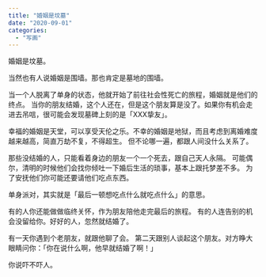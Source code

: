 ```yaml
---
title: "婚姻是坟墓"
date: "2020-09-01"
categories: 
  - "写画"
---
```


婚姻是坟墓。

当然也有人说婚姻是围墙。那也肯定是墓地的围墙。

当一个人脱离了单身的状态，他就开始了前往社会性死亡的旅程，婚姻就是他们的终点。 当你的朋友结婚，这个人还在，但是这个朋友算是没了。如果你有机会走进去吊唁，很可能会发现墓碑上刻的是「XXX挚友」。

幸福的婚姻是天堂，可以享受天伦之乐。不幸的婚姻是地狱，而且考虑到离婚难度越来越高，简直万劫不复，不得超生。 但不论哪一遍，都跟人间没什么关系了。

那些没结婚的人，只能看着身边的朋友一个一个死去，跟自己天人永隔。 可能偶尔，清明的时候他们会找你倾吐一下婚后生活的琐事，基本上跟托梦差不多。 为了安抚他们你可能还要请他们吃点东西。

单身派对，其实就是「最后一顿想吃点什么就吃点什么」的意思。

有的人你还能做做临终关怀，作为朋友陪他走完最后的旅程。 有的人连告别的机会没留给你。好好的人，忽然就结婚了。

有一天你遇到个老朋友，就跟他聊了会。 第二天跟别人谈起这个朋友。对方睁大眼睛问你：「你在说什么啊，他早就结婚了啊！」

你说吓不吓人。
